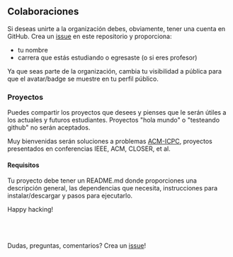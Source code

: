 ## Colaboraciones 

Si deseas unirte a la organización debes, obviamente, tener una cuenta en GitHub. Crea un [issue](https://github.com/utm-mx/utm-mx.github.io/issues/new) en este repositorio y proporciona:

*   tu nombre
*   carrera que estás estudiando o egresaste (o si eres profesor)

Ya que seas parte de la organización, cambia tu visibilidad a pública para que el avatar/badge se muestre en tu perfil público.

<!-- img src -->

### Proyectos

Puedes compartir los proyectos que desees y pienses que le serán útiles a los actuales y futuros estudiantes. Proyectos "hola mundo" o "testeando github" no serán aceptados.

Muy bienvenidas serán soluciones a problemas [ACM-ICPC](https://icpc.baylor.edu/worldfinals/problems), proyectos presentados en conferencias IEEE, ACM, CLOSER, et al.

#### Requisitos

Tu proyecto debe tener un README.md donde proporciones una descripción general, las dependencias que necesita, instrucciones para instalar/descargar y pasos para ejecutarlo.

Happy hacking! 

<br><br><br>
Dudas, preguntas, comentarios? Crea un [issue](https://github.com/utm-mx/utm-mx.github.io/issues/new)!
